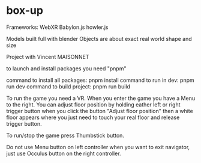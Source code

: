 # box-up

Frameworks:
    WebXR
    Babylon.js
    howler.js

Models built full with blender
Objects are about exact real world shape and size


Project with Vincent MAISONNET



to launch and install packages you need "pnpm"

command to install all packages: pnpm install 
command to run in dev: pnpm run dev
command to build project: pnpm run build


To run the game you need a VR.
When you enter the game you have a Menu to the right. You can adjust floor position by holding eather left or right trigger button when you click the button "Adjust floor position" then a white floor appears where you just need to touch your real floor and release trigger button. 

To run/stop the game press Thumbstick button.


Do not use Menu button on left controller when you want to exit navigator, just use Occulus button on the right controller. 